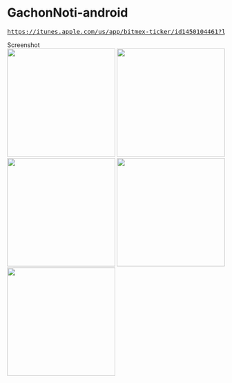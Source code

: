 # GachonNoti-android

<pre><a href="https://itunes.apple.com/us/app/bitmex-ticker/id1450104461?l=ko&ls=1&mt=8">https://itunes.apple.com/us/app/bitmex-ticker/id1450104461?l=ko&ls=1&mt=8</a></pre>

Screenshot
<br>
<img src='https://github.com/wiffy-io/GachonNoti-android/blob/master/resource/screen/screener_1562142606240.png' width='250px'/>
<img src='https://github.com/wiffy-io/GachonNoti-android/blob/master/resource/screen/screener_1562142612545.png' width='250px'/>
<img src='https://github.com/wiffy-io/GachonNoti-android/blob/master/resource/screen/screener_1562142619781.png' width='250px'/>
<img src='https://github.com/wiffy-io/GachonNoti-android/blob/master/resource/screen/screener_1562142625755.png' width='250px'/>
<img src='https://github.com/wiffy-io/GachonNoti-android/blob/master/resource/screen/screener_1562142635946.png' width='250px'/>
